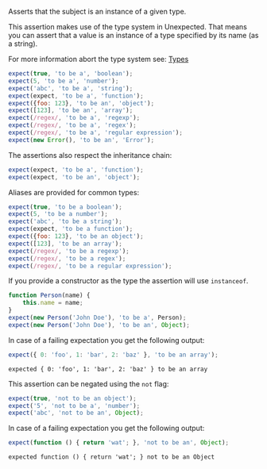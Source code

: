 Asserts that the subject is an instance of a given type.

This assertion makes use of the type system in Unexpected. That means
you can assert that a value is an instance of a type specified by
its name (as a string).

For more information abort the type system see: [Types](/api/addType/)

```javascript
expect(true, 'to be a', 'boolean');
expect(5, 'to be a', 'number');
expect('abc', 'to be a', 'string');
expect(expect, 'to be a', 'function');
expect({foo: 123}, 'to be an', 'object');
expect([123], 'to be an', 'array');
expect(/regex/, 'to be a', 'regexp');
expect(/regex/, 'to be a', 'regex');
expect(/regex/, 'to be a', 'regular expression');
expect(new Error(), 'to be an', 'Error');
```

The assertions also respect the inheritance chain:

```javascript
expect(expect, 'to be a', 'function');
expect(expect, 'to be an', 'object');
```

Aliases are provided for common types:

```javascript
expect(true, 'to be a boolean');
expect(5, 'to be a number');
expect('abc', 'to be a string');
expect(expect, 'to be a function');
expect({foo: 123}, 'to be an object');
expect([123], 'to be an array');
expect(/regex/, 'to be a regexp');
expect(/regex/, 'to be a regex');
expect(/regex/, 'to be a regular expression');
```

If you provide a constructor as the type the assertion will use `instanceof`.

```javascript
function Person(name) {
    this.name = name;
}
expect(new Person('John Doe'), 'to be a', Person);
expect(new Person('John Doe'), 'to be an', Object);
```

In case of a failing expectation you get the following output:

```javascript
expect({ 0: 'foo', 1: 'bar', 2: 'baz' }, 'to be an array');
```

```output
expected { 0: 'foo', 1: 'bar', 2: 'baz' } to be an array
```


This assertion can be negated using the `not` flag:

```javascript
expect(true, 'not to be an object');
expect('5', 'not to be a', 'number');
expect('abc', 'not to be an', Object);
```

In case of a failing expectation you get the following output:

```javascript
expect(function () { return 'wat'; }, 'not to be an', Object);
```

```output
expected function () { return 'wat'; } not to be an Object
```
